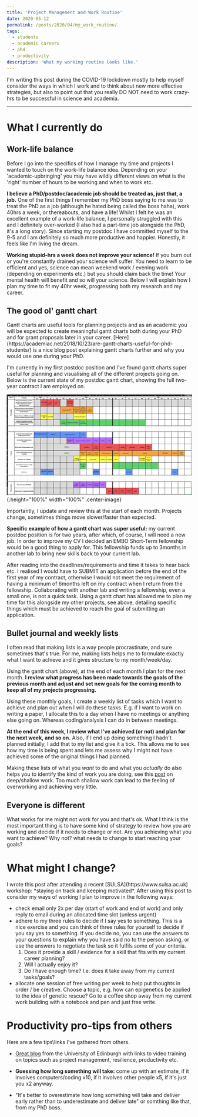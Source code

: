 ```yaml
---
title: 'Project Management and Work Routine'
date: 2020-05-12
permalink: /posts/2020/04/my_work_routine/
tags:
  - students
  - academic careers
  - phd
  - productivity
description: 'What my working routine looks like.'
---
```


I'm writing this post during the COVID-19 lockdown mostly to help myself consider the ways in which I work and to think about new more effective strategies, but also to point out that you really DO NOT need to work crazy-hrs to be successful in science and academia.

---

<h1>What I currently do</h1>

<h2>Work-life balance</h2>
Before I go into the specifics of how I manage my time and projects I wanted to touch on the work-life balance idea. Depending on your 'academic-upbringing' you may have wildly different views on what is the 'right' number of hours to be working and when to work etc. 

**I believe a PhD/postdoc/academic job should be treated as, just that, a job.** One of the first things I remember my PhD boss saying to me was to treat the PhD as a job (although he hated being called the boss haha), work 40hrs a week, or thereabouts, and have a life! Whilst I felt he was an excellent example of a work-life balance, I personally struggled with this and I definitely  over-worked (I also had a part-time job alongside the PhD, it's a long story). Since starting my postdoc I have committed myself to the 9-5 and I am definitely  so much more productive and happier. Honestly, it feels like I'm living the dream.

**Working stupid-hrs a week does not improve your science!** If you burn out or you're constantly drained your science *will* suffer. You need to learn to be efficient and yes, science can mean weekend work / evening work (depending on experiments etc.) but you should claim back the time! Your mental health will benefit and so will your science. Below I will explain how I plan my time to fit my 40hr week, progressing both my research and my career.


<h2>The good ol' gantt chart</h2>
Gantt charts are useful tools for planning projects and as an academic you will be expected to create meaningful gantt charts both during your PhD and for grant proposals later in your career. [Here](https://academiac.net/2018/10/23/are-gantt-charts-useful-for-phd-students/) is a nice blog post explaining gantt charts further and why you would use one during your PhD.

I'm currently in my first postdoc position and I've found gantt charts super useful for planning and visualising all of the different projects going on. Below is the current state of my postdoc gantt chart, showing the full two-year contract I am employed on. 

![Gantt Chart.](files/Gannt_chart_example.jpg){:height="100%" width="100%" .center-image} 

Importantly, I update and review this at the start of each month. Projects change, sometimes things move slower/faster than expected. 

**Specific example of how a gantt chart was super useful:** my current postdoc position is for two years, after which, of course, I will need a new job. In order to improve my CV I decided an EMBO Short-Term fellowship would be a good thing to apply for. This fellowship funds up to 3months in another lab to bring new skills back to your current lab. 

After reading into the deadlines/requirements and time it takes to hear back etc. I realised I would have to SUBMIT an application before the end of the first year of my contract, otherwise I would not meet the requirement of having a minimum of 6months left on my contract when I return from the fellowship. Collaborating with another lab and writing a fellowship, even a small one, is not a quick task. Using a gantt chart has allowed me to plan my time for this alongside my other projects, see above, detailing specific things which must be achieved to reach the goal of submitting an application. 


<h2>Bullet journal and weekly lists</h2>
I often read that making lists is a way people procrastinate, and sure sometimes that's true. For me, making lists helps me to formulate exactly what I want to achieve and it gives structure to my month/week/day.

Using the gantt chart (above), at the end of each month I plan for the next month. **I review what progress has been made towards the goals of the previous month and adjust and set new goals for the coming month to keep all of my projects progressing.** 

Using these monthly goals, I create a weekly list of tasks which I want to achieve and plan out when I will do these tasks. E.g. if I want to work on writing a paper, I allocate this to a day when I have no meetings or anything else going on. Whereas coding/analysis I can do in between meetings. 

**At the end of this week, I review what I've achieved (or not) and plan for the next week, and so on.** Also, if I end up doing something I hadn't planned initially, I add that to my list and give it a tick. This allows me to see how my time is being spent and lets me assess why I might not have achieved some of the original things I had planned. 

Making these lists of what you *want* to do and what you *actually* do also helps you to identify the kind of work you are doing, see this [post](https://thesiswhisperer.com/2017/09/20/8260/) on deep/shallow work. Too much shallow work can lead to the feeling of overworking and achieving very little.

<h2>Everyone is different</h2>
What works for me might not work for you and that's ok. What I think is the most important thing is to have some kind of strategy to review how you are working and decide if it needs to change or not. Are you achieving what you want to achieve? Why not? what needs to change to start reaching your goals?


<h1>What might I change?</h1>
I wrote this post after attending a recent [SULSA](https://www.sulsa.ac.uk) workshop: *staying on track and keeping motivated*. After using this post to consider my ways of working I plan to improve in the following ways:

- check email only 2x per day (start of work and end of work) and only reply to email during an allocated time slot (unless urgent)
- adhere to my three rules to decide if I say yes to something. This is a nice exercise and you can think of three rules for yourself to decide if you say yes to something. If you decide no, you can use the answers to your questions to explain why you have said no to the person asking, or use the answers to negotiate the task so it fulfils some of your criteria.
  1. Does it provide a skill / evidence for a skill that fits with my current career planning?
  2. Will I actually enjoy it?
  3. Do I have enough time? I.e. does it take away from my current tasks/goals?
- allocate one session of free writing per week to help put thoughts in order / be creative. Choose a topic, e.g. how can epigenetics be applied to the idea of genetic rescue? Go to a coffee shop away from my current work building with a notebook and pen and just free write. 


<h1>Productivity pro-tips from others</h1>

Here are a few tips\links I've gathered from others.

- [Great blog](https://blogs.ed.ac.uk/iad4researchers/category/pop-up-training/) from the University of Edinburgh with links to video training on topics such as project management, resilience, productivity etc.

- **Guessing how long something will take:** come up with an estimate, if it involves computers/coding x10, if it involves other people x5, if it's just you x2 anyway. 

- "It's better to overestimate how long something will take and deliver early rather than to underestimate and deliver late" or somthing like that, from my PhD boss. 





